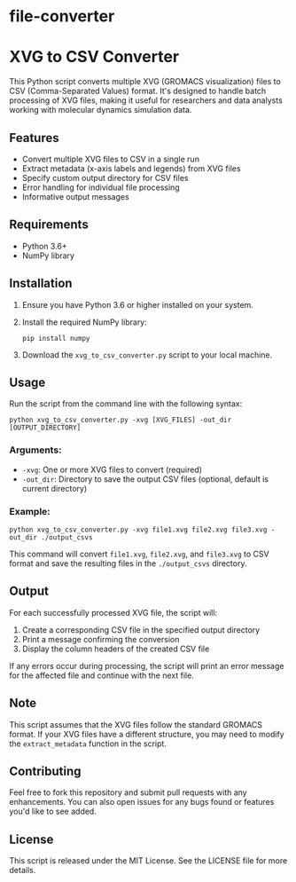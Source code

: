 # file-converter
# XVG to CSV Converter

This Python script converts multiple XVG (GROMACS visualization) files to CSV (Comma-Separated Values) format. It's designed to handle batch processing of XVG files, making it useful for researchers and data analysts working with molecular dynamics simulation data.

## Features

- Convert multiple XVG files to CSV in a single run
- Extract metadata (x-axis labels and legends) from XVG files
- Specify custom output directory for CSV files
- Error handling for individual file processing
- Informative output messages

## Requirements

- Python 3.6+
- NumPy library

## Installation

1. Ensure you have Python 3.6 or higher installed on your system.
2. Install the required NumPy library:

   ```
   pip install numpy
   ```

3. Download the `xvg_to_csv_converter.py` script to your local machine.

## Usage

Run the script from the command line with the following syntax:

```
python xvg_to_csv_converter.py -xvg [XVG_FILES] -out_dir [OUTPUT_DIRECTORY]
```

### Arguments:

- `-xvg`: One or more XVG files to convert (required)
- `-out_dir`: Directory to save the output CSV files (optional, default is current directory)

### Example:

```
python xvg_to_csv_converter.py -xvg file1.xvg file2.xvg file3.xvg -out_dir ./output_csvs
```

This command will convert `file1.xvg`, `file2.xvg`, and `file3.xvg` to CSV format and save the resulting files in the `./output_csvs` directory.

## Output

For each successfully processed XVG file, the script will:

1. Create a corresponding CSV file in the specified output directory
2. Print a message confirming the conversion
3. Display the column headers of the created CSV file

If any errors occur during processing, the script will print an error message for the affected file and continue with the next file.

## Note

This script assumes that the XVG files follow the standard GROMACS format. If your XVG files have a different structure, you may need to modify the `extract_metadata` function in the script.

## Contributing

Feel free to fork this repository and submit pull requests with any enhancements. You can also open issues for any bugs found or features you'd like to see added.

## License

This script is released under the MIT License. See the LICENSE file for more details.